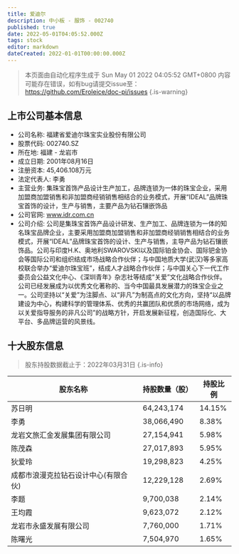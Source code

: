 ```yaml
---
title: 爱迪尔
description: 中小板 - 服饰 - 002740
published: true
date: 2022-05-01T04:05:52.000Z
tags: stock
editor: markdown
dateCreated: 2022-01-01T00:00:00.000Z
---
```


> 本页面由自动化程序生成于 Sun May 01 2022 04:05:52 GMT+0800
> 内容可能存在错误，如有bug请提交issue至：https://github.com/Eroleice/doc-pi/issues
{.is-warning}

## 上市公司基本信息
- 公司名称: 福建省爱迪尔珠宝实业股份有限公司
- 股票代码: 002740.SZ
- 所在地: 福建 - 龙岩市
- 成立日期: 2001年08月16日
- 注册资本: 45,406.108万元
- 法定代表人: 李勇
- 主营业务: 集珠宝首饰产品设计生产加工，品牌连锁为一体的珠宝企业，采用加盟商加盟销售和非加盟商经销销售相结合的业务模式，开展“IDEAL”品牌珠宝首饰的设计，生产与销售，主要产品为钻石镶嵌饰品
- 公司官网: www.idr.com.cn
- 公司介绍: 公司是集珠宝首饰产品设计研发、生产加工、品牌连锁为一体的知名珠宝品牌企业，主要采用加盟商加盟销售和非加盟商经销销售相结合的业务模式，开展“IDEAL”品牌珠宝首饰的设计、生产与销售，主导产品为钻石镶嵌饰品。公司与印度H.K、奥地利SWAROVSKI以及国际铂金协会、国际钯金协会等国际公司和组织结成市场战略合作伙伴；与中国地质大学(武汉)等多家高校联合举办“爱迪尔珠宝班”，结成人才战略合作伙伴；与中国关心下一代工作委员会公益文化中心、《深圳青年》杂志社等结成“关爱”文化战略合作伙伴。公司已经发展成为以优秀文化著称的、当今中国最具发展潜力的珠宝企业之一。公司坚持以“关爱”为注脚点、以“非凡”为制高点的文化方向，坚持“以品牌建设为中心，构建科学的管理体系、优秀的共赢团队和优质的市场网络，成为以关爱指导服务的非凡公司”的战略方针，开启发展新征程，创造国际化、大平台、多品牌运营的风景线。


## 十大股东信息
> 股东持股数据截止于：2022年03月31日
{.is-info}

| 股东名称 | 持股数量（股） | 持股比例 |
| --- | --- | --- |
| 苏日明 | 64,243,174 | 14.15% |
| 李勇 | 38,066,490 | 8.38% |
| 龙岩文旅汇金发展集团有限公司 | 27,154,941 | 5.98% |
| 陈茂森 | 27,017,893 | 5.95% |
| 狄爱玲 | 19,298,823 | 4.25% |
| 成都市浪漫克拉钻石设计中心(有限合伙) | 12,229,128 | 2.69% |
| 李题 | 9,700,038 | 2.14% |
| 王均霞 | 9,623,072 | 2.12% |
| 龙岩市永盛发展有限公司 | 7,760,000 | 1.71% |
| 陈曙光 | 7,504,970 | 1.65% |




